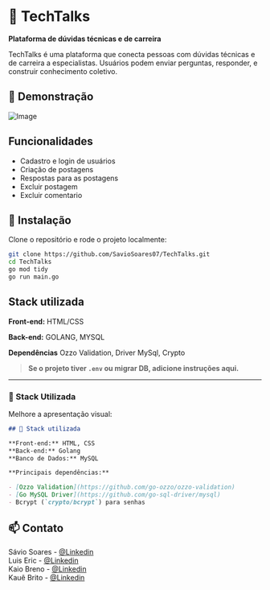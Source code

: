 # 💬 TechTalks

**Plataforma de dúvidas técnicas e de carreira**

TechTalks é uma plataforma que conecta pessoas com dúvidas técnicas e de carreira a especialistas. Usuários podem enviar perguntas, responder, e construir conhecimento coletivo.

## 🎥 Demonstração

![Image](https://github.com/user-attachments/assets/6cc12c23-b9a6-4e23-9910-54c91109b5a5)

## Funcionalidades

- Cadastro e login de usuários
- Criação de postagens
- Respostas para as postagens
- Excluir postagem
- Excluir comentario

## 🚀 Instalação

Clone o repositório e rode o projeto localmente:

```bash
git clone https://github.com/SavioSoares07/TechTalks.git
cd TechTalks
go mod tidy
go run main.go

```

## Stack utilizada

**Front-end:** HTML/CSS

**Back-end:** GOLANG, MYSQL

**Dependências** Ozzo Validation, Driver MySql, Crypto

> **Se o projeto tiver `.env` ou migrar DB, adicione instruções aqui.**

---

### 🧪 Stack Utilizada

Melhore a apresentação visual:

```md
## 🧰 Stack utilizada

**Front-end:** HTML, CSS  
**Back-end:** Golang  
**Banco de Dados:** MySQL

**Principais dependências:**

- [Ozzo Validation](https://github.com/go-ozzo/ozzo-validation)
- [Go MySQL Driver](https://github.com/go-sql-driver/mysql)
- Bcrypt (`crypto/bcrypt`) para senhas
```

## 📫 Contato

Sávio Soares - [@Linkedin](https://www.linkedin.com/in/saviosoares07/)  
Luis Eric - [@Linkedin](https://www.linkedin.com/in/luis-eric-lima-6a4222249/)  
Kaio Breno - [@Linkedin](www.linkedin.com/in/kaiobreno)  
Kauê Brito - [@Linkedin](https://www.linkedin.com/in/kauê-brito/)
